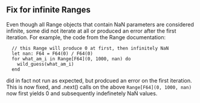 ## Fix for infinite Ranges

Even though all Range objects that contain NaN parameters are considered infinite, some did not iterate at all or produced an error after the first iteration. For example, the code from the Range documentation: 

```pony
  // this Range will produce 0 at first, then infinitely NaN
  let nan: F64 = F64(0) / F64(0)
  for what_am_i in Range[F64](0, 1000, nan) do
    wild_guess(what_am_i)
  end 
```

did in fact not run as expected, but prodcued an error on the first iteration. This is now fixed, and .next() calls on the above `Range[F64](0, 1000, nan)` now first yields 0 and subsequently indefinetely NaN values.
